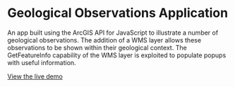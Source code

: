 # Geological Observations Application

An app built using the ArcGIS API for JavaScript to illustrate a number of geological observations.
The addition of a WMS layer allows these observations to be shown within their geological context.
The GetFeatureInfo capability of the WMS layer is exploited to populate popups with useful information.

[View the live demo](http://njrgeoapp.azurewebsites.net/geoapp/)
